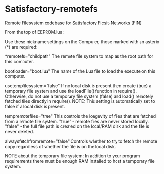 # Satisfactory-remotefs
Remote Filesystem codebase for Satisfactory Ficsit-Networks (FIN)

From the top of EEPROM.lua:

Use these nickname settings on the Computer, those marked with an asterix (*) are required:

   *remotefs="childpath"
     The remote file system to map as the root path for this computer.

   bootloader="boot.lua"
     The name of the Lua file to load the execute on this computer.

   usetempfilesystem="false"
     If no local disk is present then create (true) a temporary file system and use
     the loadFile() function in require().  Otherwise, do not use a temporary file system
     (false) and load() remotely fetched files directly in require().
     NOTE:  This setting is automatically set to false if a local disk is present.

   tempremotefiles="true"
     This controls the longevity of files that are fetched from a remote file system.
     "true" - remote files are never stored locally.
     "false" - the full file path is created on the local/RAM disk and the file is never deleted.

   alwaysfetchfromremote="false"
     Controls whether to try to fetch the remote copy regardless of whether the file is on the local disk.

  NOTE about the temporary file system:
    In addition to your program requirements there must be enough RAM installed to host a
    temporary file system.

